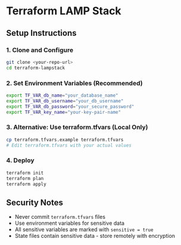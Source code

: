 # Terraform LAMP Stack

## Setup Instructions

### 1. Clone and Configure
```bash
git clone <your-repo-url>
cd terraform-lampstack
```

### 2. Set Environment Variables (Recommended)
```bash
export TF_VAR_db_name="your_database_name"
export TF_VAR_db_username="your_db_username"
export TF_VAR_db_password="your_secure_password"
export TF_VAR_key_name="your-key-pair-name"
```

### 3. Alternative: Use terraform.tfvars (Local Only)
```bash
cp terraform.tfvars.example terraform.tfvars
# Edit terraform.tfvars with your actual values
```

### 4. Deploy
```bash
terraform init
terraform plan
terraform apply
```

## Security Notes
- Never commit `terraform.tfvars` files
- Use environment variables for sensitive data
- All sensitive variables are marked with `sensitive = true`
- State files contain sensitive data - store remotely with encryption